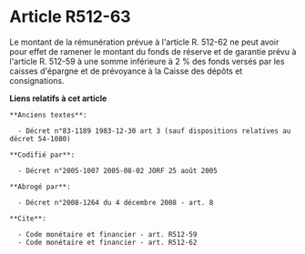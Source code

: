 # Article R512-63

Le montant de la rémunération prévue à l'article R. 512-62 ne peut avoir pour effet de ramener le montant du fonds de réserve
et de garantie prévu à l'article R. 512-59 à une somme inférieure à 2 % des fonds versés par les caisses d'épargne et de
prévoyance à la Caisse des dépôts et consignations.

**Liens relatifs à cet article**

	**Anciens textes**:

	  - Décret n°83-1189 1983-12-30 art 3 (sauf dispositions relatives au décret 54-1080)

	**Codifié par**:

	  - Décret n°2005-1007 2005-08-02 JORF 25 août 2005

	**Abrogé par**:

	  - Décret n°2008-1264 du 4 décembre 2008 - art. 8

	**Cite**:

	  - Code monétaire et financier - art. R512-59
	  - Code monétaire et financier - art. R512-62

